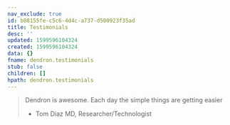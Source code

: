 ```yaml
---
nav_exclude: true
id: b08155fe-c5c6-4d4c-a737-d500923f35ad
title: Testimonials
desc: ''
updated: 1599596104324
created: 1599596104324
data: {}
fname: dendron.testimonials
stub: false
children: []
hpath: dendron.testimonials
---
```

> Dendron is awesome.  Each day the simple things are getting easier
>
> - Tom Diaz MD, Researcher/Technologist

<!-- 

    I think the reason i'm using dendron, and not logseq, foam, roam, etc., is because i'm like the creator of dendron. He created dendron, not because he wanted to take notes, but because he had already created 20K+ notes. I'm  using dendron, and not one of the many other 'tools for thought', because i started taking organised notes in 1993. I had read 'Lila' by Robert Pirsing and 'The Tao of Physics' by Fritjof Capra, both of whom used index card systems to organise those books. I've never stopped taking notes since 1993. I may have a few thousand more notes than @kevins8.

    I've used apps - everything from Filemaker Pro, to Mark Bernstein's excellent Tinderbox, to DevonThink, to Tiddlywiki, to ones i've written myself, and dozens more, including the latest batch of 'tools for thought'. 

    Given my volume of notes over decades, i know a bit about the cul-de-sacs knowledge systems run into. I use new knowledge apps to see how they feel, but mostly studiously avoid getting stuck into complex systems and closed silos. I'm allergic to apps that are too limited for my volume and density of knowledge. I can't use Roam. I can almost use logseq. I can use dendron.

    Kevin hid a copy of Vannevar Bush's 'As We May Think' in the dendron codebase. It's definitely true that the original vision of the hyperweb is back: something is changing today - a new level of literacy or a higher level of knowledge is emerging, and language, logic, and code are merging. This isn't the late 90's, no company is going to 'win'. Instead, a few pioneers are going to build a bridge to a new level  of thought for networked humanity.

    Dendron stands apart from the pack. Kevin is on to something. Excited to see where he leads.
     neuroplastic#8431 

-->
